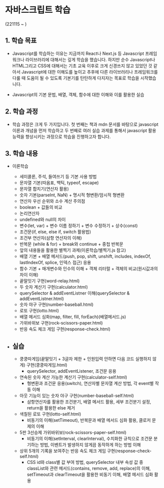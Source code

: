 # 자바스크립트 학습

(221115 ~ )

## 1. 학습 목표

- Javascript를 학습하는 이유는 지금까지 React나 Next.js 등 Javascript 프레임워크나 라이브러리에 대해서는 깊게 학습을 했습니다. 하지만 순수 Javascript나 HTML그리고 CSS에 대해서는 기초 교육 이후로 크게 신경쓰지 않고 있었던 것 같아서 Javascript에 대한 이해도를 높이고 추후에 다른 라이브러리나 프레임워크를 다룰 때 도움이 될 수 있도록 기본기를 탄탄하게 다지자는 목표로 학습을 시작했습니다.

- Javascript의 기본 문법, 배열, 객체, 함수에 대한 이해와 이를 활용한 실습

## 2. 학습 과정

- 학습 과정은 크게 두 가지입니다. 첫 번째는 책과 mdn 문서를 바탕으로 javascript 이론과 개념을 먼저 학습하고 두 번째로 여러 실습 과제를 통해서 javascript 활용 능력을 향상시키는 과정으로 학습을 진행하고자 합니다.

## 3. 학습 내용

- 이론학습

  - 세미콜론, 주석, 들여쓰기 등 기본 사용 방법
  - 문자열 기본(따옴표, 백틱, typeof, escape)
  - 문자열 합치기(연산자 활용)
  - 숫자 기본(parseInt, NaN) + 명시적 형변환/암시적 형변환
  - 연산자 우선 순위와 소수 계산 주의점
  - boolean + 값들의 비교
  - 논리연산자
  - undefined와 null의 차이
  - 변수(let, var) + 변수 이름 정하기 + 변수 수정하기 + 상수(const)
  - 조건문(if, else, else if, switch 활용법)
  - 조건부 연산자(삼항 연산자의 이해)
  - 반복문 (while & for) + break와 continue + 중첩 반복문
  - 앞의 내용들을 활용한 별찍기 과제(이론학습/별찍기.js 참고)
  - 배열 기본 + 배열 메서드(push, pop, shift, unshift, includes, indexOf, lastIndexOf, splice, 인덱스 접근) 응용
  - 함수 기본 + 매개변수와 인수의 이해 + 객체 리터럴 + 객체의 비교(원시값과의 차이 이해)
  - 끝말잇기 구현(word-relay.html)
  - 두 숫자 계산기 구현(calculator.html)
  - querySelector & addEventListner 이해(querySelector & addEventListner.html)
  - 숫자 야구 구현(number-baseball.html)
  - 로또 구현(lotto.html)
  - 배열 메서드 심화(map, filter, fill, forEach)(배열메서드.js)
  - 가위바위보 구현(rock-scissors-paper.html)
  - 반응 속도 체크 게임 구현(response-check.html)

- ## 실습
  - 쿵쿵따게임(끝말잇기 + 3글자 제한 + 인원입력 안하면 다음 코드 실행하지 않게) 구현(쿵쿵따게임.html)
    - querySelector, addEventListener, 조건문 응용
  - 연속된 숫자 계산 가능한 계산기 구현(calculator-self.html)
    - 형변환과 조건문 응용(switch), 연산자별 문자열 계산 방법, 각 event별 작동 이해
  - 아웃 기능이 있는 숫자 야구 구현(number-baseball-self.html)
    - 삼항연산자를 활용한 조건분기, 배열 메서드 활용, 세부 조건분기 설정, return을 활용한 else 제거
  - 색칠된 로또 구현(lotto-self.html)
    - 비동기의 이해(setTimeout), 반복문과 배열 메서드 심화 활용, 클로저 문제의 이해
  - 5판 3선승제 가위바위보(rock-scissors-paper-self.html)
    - 비동기의 이해(setInterval, clearInterval), 수치화한 규칙으로 조건문 분기하는 방법, 이벤트가 발생하지 않게끔 동작하게 하는 방법 이해
  - 상위 5개의 기록을 보여주는 반응 속도 체크 게임 구현(response-check-self.html)
    - CSS id와 class별 값 부여 방법, querySelector 내부 속성 값 중 classList와 관련 메서드(contains, remove, add, replace)의 이해,
      setTimeout과 clearTimeout을 활용한 비동기 이해, 배열 메서드 심화 활용

